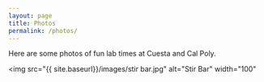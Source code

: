 ```yaml
---
layout: page
title: Photos
permalink: /photos/
---
```


Here are some photos of fun lab times at Cuesta and Cal Poly. 

<img src="{{ site.baseurl}}/images/stir bar.jpg" alt="Stir Bar" width="100"



